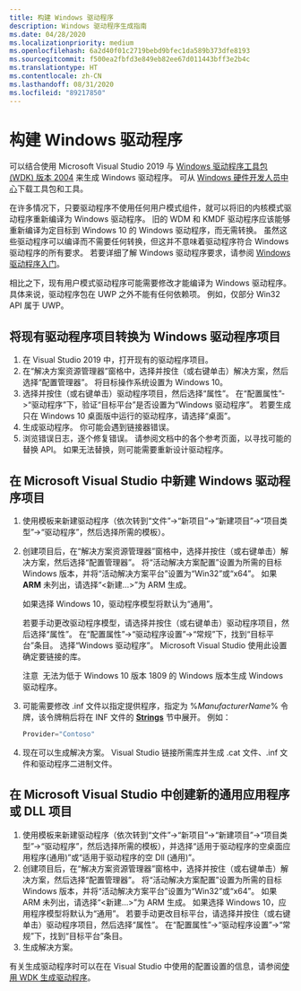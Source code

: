 ```yaml
---
title: 构建 Windows 驱动程序
description: Windows 驱动程序生成指南
ms.date: 04/28/2020
ms.localizationpriority: medium
ms.openlocfilehash: 6a2d40f01c2719bebd9bfec1da589b373dfe8193
ms.sourcegitcommit: f500ea2fbfd3e849eb82ee67d011443bff3e2b4c
ms.translationtype: HT
ms.contentlocale: zh-CN
ms.lasthandoff: 08/31/2020
ms.locfileid: "89217850"
---
```

# <a name="building-a-windows-driver"></a>构建 Windows 驱动程序

可以结合使用 Microsoft Visual Studio 2019 与 [Windows 驱动程序工具包 (WDK) 版本 2004](../download-the-wdk.md) 来生成 Windows 驱动程序。 可从 [Windows 硬件开发人员中心](https://go.microsoft.com/fwlink/p/?LinkId=524487)下载工具包和工具。

在许多情况下，只要驱动程序不使用任何用户模式组件，就可以将旧的内核模式驱动程序重新编译为 Windows 驱动程序。 旧的 WDM 和 KMDF 驱动程序应该能够重新编译为定目标到 Windows 10 的 Windows 驱动程序，而无需转换。  虽然这些驱动程序可以编译而不需要任何转换，但这并不意味着驱动程序符合 Windows 驱动程序的所有要求。  若要详细了解 Windows 驱动程序要求，请参阅 [Windows 驱动程序入门](getting-started-with-windows-drivers.md)。  

相比之下，现有用户模式驱动程序可能需要修改才能编译为 Windows 驱动程序。 具体来说，驱动程序包在 UWP 之外不能有任何依赖项。 例如，仅部分 Win32 API 属于 UWP。

## <a name="converting-an-existing-driver-project-to-a-windows-driver-project"></a>将现有驱动程序项目转换为 Windows 驱动程序项目

1.  在 Visual Studio 2019 中，打开现有的驱动程序项目。
2.  在“解决方案资源管理器”窗格中，选择并按住（或右键单击）解决方案，然后选择“配置管理器”。 将目标操作系统设置为 Windows 10。
3.  选择并按住（或右键单击）驱动程序项目，然后选择“属性”。 在“配置属性”-&gt;“驱动程序”下，验证“目标平台”是否设置为“Windows 驱动程序”。 若要生成只在 Windows 10 桌面版中运行的驱动程序，请选择“桌面”。
4.  生成驱动程序。 你可能会遇到链接器错误。
5.  浏览错误日志，逐个修复错误。 请参阅文档中的各个参考页面，以寻找可能的替换 API。 如果无法替换，则可能需要重新设计驱动程序。

## <a name="creating-a-new-windows-driver-project-in-microsoft-visual-studio"></a>在 Microsoft Visual Studio 中新建 Windows 驱动程序项目

1.  使用模板来新建驱动程序（依次转到“文件”->“新项目”->“新建项目”->“项目类型”->“驱动程序”，然后选择所需的模板）。
2.  创建项目后，在“解决方案资源管理器”窗格中，选择并按住（或右键单击）解决方案，然后选择“配置管理器”。 将“活动解决方案配置”设置为所需的目标 Windows 版本，并将“活动解决方案平台”设置为“Win32”或“x64”。 如果 **ARM** 未列出，请选择“&lt;新建…&gt;”为 ARM 生成。

    如果选择 Windows 10，驱动程序模型将默认为“通用”。

    若要手动更改驱动程序模型，请选择并按住（或右键单击）驱动程序项目，然后选择“属性”。 在“配置属性”->“驱动程序设置”->“常规”下，找到“目标平台”条目。 选择“Windows 驱动程序”。 Microsoft Visual Studio 使用此设置确定要链接的库。

    注意  无法为低于 Windows 10 版本 1809 的 Windows 版本生成 Windows 驱动程序。
3.  可能需要修改 .inf 文件以指定提供程序，指定为 %*ManufacturerName*% 令牌，该令牌稍后将在 INF 文件的 [**Strings**](../install/inf-strings-section.md) 节中展开。 例如：

    ```cpp
    Provider="Contoso"
    ```

4.  现在可以生成解决方案。 Visual Studio 链接所需库并生成 .cat 文件、.inf 文件和驱动程序二进制文件。

## <a name="creating-a-new-universal-application-or-dll-project-in-microsoft-visual-studio"></a>在 Microsoft Visual Studio 中创建新的通用应用程序或 DLL 项目

1.  使用模板来新建驱动程序（依次转到“文件”->“新项目”->“新建项目”->“项目类型”->“驱动程序”，然后选择所需的模板），并选择“适用于驱动程序的空桌面应用程序(通用)”或“适用于驱动程序的空 Dll (通用)”。
2.  创建项目后，在“解决方案资源管理器”窗格中，选择并按住（或右键单击）解决方案，然后选择“配置管理器”。 将“活动解决方案配置”设置为所需的目标 Windows 版本，并将“活动解决方案平台”设置为“Win32”或“x64”。 如果 ARM 未列出，请选择“<新建…>”为 ARM 生成。
如果选择 Windows 10，应用程序模型将默认为“通用”。
若要手动更改目标平台，请选择并按住（或右键单击）驱动程序项目，然后选择“属性”。 在“配置属性”->“驱动程序设置”->“常规”下，找到“目标平台”条目。
3.  生成解决方案。

有关生成驱动程序时可以在在 Visual Studio 中使用的配置设置的信息，请参阅[使用 WDK 生成驱动程序](building-a-driver.md)。